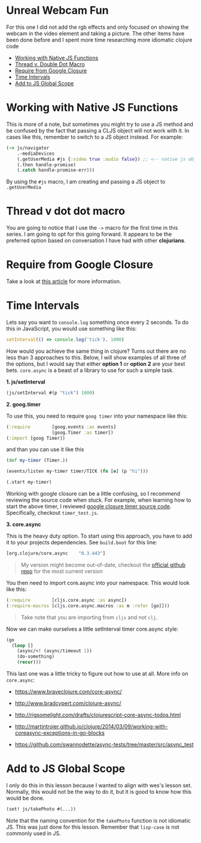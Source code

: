 # Unreal Webcam Fun

For this one I did not add the rgb effects and only focused on showing the webcam in the video element and taking a picture.  The other items have been done before and I spent more time researching more idiomatic clojure code

* [Working with Native JS Functions](#working-with-native-js-functions)
* [Thread v. Double Dot Macro](#thread-v-dot-dot-macro)
* [Require from Google Closure](#require-from-google-closure)
* [Time Intervals](#time-intervals)
* [Add to JS Global Scope](#add-to-js-global-scope)

# Working with Native JS Functions

This is more of a note, but sometimes you might try to use a JS method and be confused by the fact that passing a CLJS object will not work with it.  In cases like this, remember to switch to a JS object instead.  For example:

```clojure
(-> js/navigator
    .-mediaDevices
    (.getUserMedia #js {:video true :audio false}) ;; <-- native js object
    (.then handle-promise)
    (.catch handle-promise-err)))
```

By using the `#js` macro, I am creating and passing a JS object to `.getUserMedia`


# Thread v dot dot macro

You are going to notice that I use the `->` macro for the first time in this series.  I am going to opt for this going forward.  It appears to be the preferred option based on conversation I have had with other **clojurians**.


# Require from Google Closure

Take a look at [this article](https://www.martinklepsch.org/posts/requiring-closure-namespaces.html) for more information.


# Time Intervals

Lets say you want to `console.log` something once every 2 seconds.  To do this in JavaScript, you would use something like this:

```javascript
setInterval(() => console.log('tick'), 1000)
```

How would you achieve the same thing in clojure?  Turns out there are no less than 3 approaches to this.  Below, I will show examples of all three of the options, but I would say that either **option 1** or **option 2** are your best bets.  `core.async` is a beast of a library to use for such a simple task.


**1.  js/setInterval**

```clojure
(js/setInterval #(p "tick") 1000)
```

**2.  goog.timer**

To use this, you need to require `goog timer` into your namespace like this:

```clojure
(:require        [goog.events :as events]
                 [goog.Timer :as timer])
(:import [goog Timer])
```

and than you can use it like this

```clojure
(def my-timer (Timer.))

(events/listen my-timer timer/TICK (fn [e] (p "hi")))

(.start my-timer)
```

Working with google closure can be a little confusing, so I recommend reviewing the source code when stuck.  For example, when learning how to start the above timer, I reviewed [google closure timer source code](https://github.com/google/closure-library/tree/master/closure/goog/timer).  Specifically, checkout `timer_test.js`.


**3.  core.async**

This is the heavy duty option.  To start using this approach, you have to add it to your projects dependencies.  See `build.boot` for this line:

```clojure
[org.clojure/core.async    "0.3.443"]
```

> My version might become out-of-date, checkout the [official github repo](https://github.com/clojure/core.async) for the most current version

You then need to import core.async into your namespace. This would look like this:

```clojure
(:require        [cljs.core.async :as async])
(:require-macros [cljs.core.async.macros :as m :refer [go]]))
```

> Take note that you are importing from `cljs` and not `clj`.

Now we can make ourselves a little setInterval timer core.async style:

```clojure
(go
  (loop []
    (async/<! (async/timeout 1))
    (do-something)
    (recur)))
```

This last one was a little tricky to figure out how to use at all.  More info on `core.async`:

* https://www.braveclojure.com/core-async/

* http://www.bradcypert.com/clojure-async/

* http://rigsomelight.com/drafts/clojurescript-core-async-todos.html

* http://martintrojer.github.io/clojure/2014/03/09/working-with-coreasync-exceptions-in-go-blocks

* https://github.com/swannodette/async-tests/tree/master/src/async_test


# Add to JS Global Scope

I only do this in this lesson because I wanted to align with wes's lesson set.  Normally, this would not be the way to do it, but it is good to know how this would be done.

```clojure
(set! js/takePhoto #(...))
```

Note that the naming convention for the `takePhoto` function is not idiomatic JS.  This was just done for this lesson.  Remember that `lisp-case` is not commonly used in JS.
